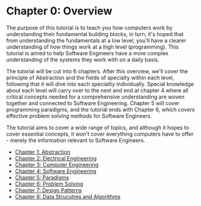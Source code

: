 # Chapter 0: Overview

The purpose of this tutorial is to teach you how computers work by understanding their fundamental building blocks, in turn, it's hoped that from understanding the fundamentals at a low level, you'll have a clearer understanding of how things work at a high level (programming). This tutorial is aimed to help Software Engineers have a more complex understanding of the systems they work with on a daily basis.

The tutorial will be cut into 6 chapters. After this overview, we'll cover the principle of Abstraction and the fields of specialty within each level, following that it will dive into each speciality individually. Special knowledge about each level will carry over to the next and end at chapter 4 where all critical concepts needed for a comprehensive understanding are woven together and connected to Software Engineering. Chapter 5 will cover programming paradigms, and the tutorial ends with Chapter 6, which covers effective problem solving methods for Software Engineers.

The tutorial aims to cover a wide range of topics, and although it hopes to cover essential concepts, it won't cover everything computers have to offer - merely the information relevant to Software Engineers.

* [Chapter 1: Abstraction](https://github.com/joehawkens/computing/blob/main/CHAPTER-1.md)
* [Chapter 2: Electrical Engineering](https://github.com/joehawkens/computing/blob/main/CHAPTER-2.md)
* [Chapter 3: Computer Engineering](https://github.com/joehawkens/computing/blob/main/CHAPTER-3.md)
* [Chapter 4: Software Engineering](https://github.com/joehawkens/computing/blob/main/CHAPTER-4.md)
* [Chapter 5: Paradigms](https://github.com/joehawkens/computing/blob/main/CHAPTER-5.md)
* [Chapter 6: Problem Solving](https://github.com/joehawkens/computing/blob/main/CHAPTER-6.md)
* [Chapter 7: Design Patterns](https://github.com/joehawkens/computing/blob/main/CHAPTER-7.md)
* [Chapter 8: Data Strucutres and Algorithms](https://github.com/joehawkens/data-structures-tutorial)



